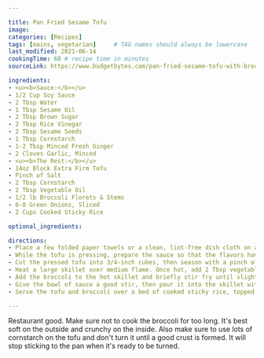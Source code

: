 ```yaml
---

title: Pan Fried Sesame Tofu
image:
categories: [Recipes]
tags: [mains, vegetarian]     # TAG names should always be lowercase
last_modified: 2021-06-14
cookingTime: 60 # recipe time in minutes
sourceLink: https://www.budgetbytes.com/pan-fried-sesame-tofu-with-broccoli/

ingredients:
- <u><b>Sauce:</b></u>
- 1/2 Cup Soy Sauce
- 2 Tbsp Water
- 1 Tbsp Sesame Oil
- 2 Tbsp Brown Sugar
- 2 Tbsp Rice Vinegar
- 2 Tbsp Sesame Seeds
- 1 Tbsp Cornstarch
- 1-2 Tbsp Minced Fresh Ginger
- 2 Cloves Garlic, Minced
- <u><b>The Rest:</b></u>
- 14oz Block Extra Firm Tofu
- Pinch of Salt
- 2 Tbsp Cornstarch
- 2 Tbsp Vegetable Oil
- 1/2 lb Broccoli Florets & Stems
- 6-8 Green Onions, Sliced
- 2 Cups Cooked Sticky Rice

optional_ingredients:

directions:
- Place a few folded paper towels or a clean, lint-free dish cloth on a large plate. Remove the tofu from the package and place it on the towels. Place more towels on top, cover with a second plate, and then weigh the top plate down with a few canned goods or a pot filled with water. Press the tofu for at least 30 minutes to extract excess water (refrigerate if pressing for longer).
- While the tofu is pressing, prepare the sauce so that the flavors have time to blend. In a small bowl combine the soy sauce, water, sesame oil, brown sugar, rice vinegar, grated ginger, minced garlic, sesame seeds, and cornstarch. Stir until the brown sugar and cornstarch are dissolved, then set the sauce aside.
- Cut the pressed tofu into 3/4-inch cubes, then season with a pinch of salt. Sprinkle 1 Tbsp cornstarch over the cubes, then toss to coat. Repeat with the second tablespoon of cornstarch, or until the tofu cubes have a nice even coating of cornstarch.
- Heat a large skillet over medium flame. Once hot, add 2 Tbsp vegetable oil and tilt the skillet until the bottom is coated in a thick layer of oil. Add the dusted tofu cubes and let cook until golden brown on the bottom. Use a spatula to turn the cubes to an uncooked side, and cook until golden brown again. Continue this process until brown and crispy on all sides, then remove the crispy tofu to a clean plate.
- Add the broccoli to the hot skillet and briefly stir fry until slightly browned on the edges. Don't worry if it's not cooked through yet, it will warm through after adding the sauce. Lower the heat to medium-low.
- Give the bowl of sauce a good stir, then pour it into the skillet with the broccoli. Stir and cook until the sauce begins to bubble and thicken (this should happen very quickly). Once thickened, turn off the heat and stir in the cooked tofu cubes.
- Serve the tofu and broccoli over a bed of cooked sticky rice, topped with sliced green onions.

---
```


Restaurant good. Make sure not to cook the broccoli for too long. It's best soft on the outside and crunchy on the inside. Also make sure to use lots of cornstarch on the tofu and don't turn it until a good crust is formed. It will stop sticking to the pan when it's ready to be turned.